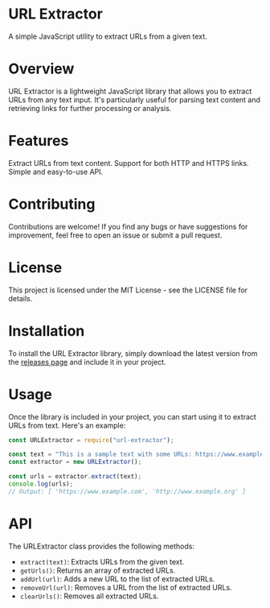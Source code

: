 # URL Extractor

A simple JavaScript utility to extract URLs from a given text.

# Overview

URL Extractor is a lightweight JavaScript library that allows you to extract URLs from any text input. It's particularly useful for parsing text content and retrieving links for further processing or analysis.

# Features

Extract URLs from text content.
Support for both HTTP and HTTPS links.
Simple and easy-to-use API.

# Contributing

Contributions are welcome! If you find any bugs or have suggestions for improvement, feel free to open an issue or submit a pull request.

# License

This project is licensed under the MIT License - see the LICENSE file for details.

# Installation

To install the URL Extractor library, simply download the latest version from the [releases page](https://github.com/BasharHabsh/regex) and include it in your project.

# Usage

Once the library is included in your project, you can start using it to extract URLs from text. Here's an example:

```js
const URLExtractor = require("url-extractor");

const text = "This is a sample text with some URLs: https://www.example.com and http://www.example.org";
const extractor = new URLExtractor();

const urls = extractor.extract(text);
console.log(urls);
// Output: [ 'https://www.example.com', 'http://www.example.org' ]
```

# API

The URLExtractor class provides the following methods:

- `extract(text)`: Extracts URLs from the given text.
- `getUrls()`: Returns an array of extracted URLs.
- `addUrl(url)`: Adds a new URL to the list of extracted URLs.
- `removeUrl(url)`: Removes a URL from the list of extracted URLs.
- `clearUrls()`: Removes all extracted URLs.
